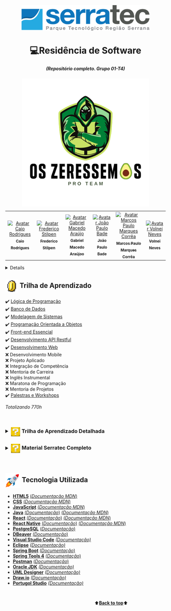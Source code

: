 <a name="back-to-top">
<p align="center">
  <img height="80px" src="assets/logoSerratec.png" alt="logo serratec"/>
</p>

<h1 align="center">💻Residência de Software</h1>
<h5 align="center">(Repositório completo. Grupo 01-T4)</h5>

<p align="center">
  <img align="center" height="400px" src="assets/osZeressemosProTeam.png"> 
</p>

<table>
  <tr>
    <td align="center">
      <a href="https://github.com/raiocodrigues">
        <img src="https://avatars.githubusercontent.com/u/82115790?v=4" width="100px;" alt="Avatar Caio Rodrigues"/><br>
        <sub>
          <b>Caio Rodrigues</b>
        </sub>
      </a>
    </td>
    <td align="center">
      <a href="https://github.com/FredericoStilpen">
        <img src="https://avatars.githubusercontent.com/u/82114348?v=4" width="100px;" alt="Avatar Frederico Stilpen"/><br>
        <sub>
          <b>Frederico Stilpen</b>
        </sub>
      </a><br>
    </td>
    <td align="center">
      <a href="https://github.com/M4G1Ck">
        <img src="https://avatars.githubusercontent.com/u/79328112?v=4" width="100px;" alt="Avatar Gabriel Macedo Araújo"/><br>
        <sub>
          <b>Gabriel Macedo Araújoo</b>
        </sub>
      </a><br>
    </td>
    <td align="center">
      <a href="https://github.com/JpBade">
        <img src="https://avatars.githubusercontent.com/u/82114843?v=4" width="100px;" alt="Avatar João Paulo Bade"/><br>
        <sub>
          <b>João Paulo Bade</b>
        </sub>
      </a><br>
    </td>
    <td align="center">
      <a href="https://github.com/marcosbarker">
        <img src="https://avatars.githubusercontent.com/u/57602117?v=4" width="100px;" alt="Avatar Marcos Paulo Marques Corrêa"/><br>
        <sub>
          <b>Marcos Paulo Marques Corrêa</b>
        </sub>
      </a><br>
    </td>
    <td align="center">
      <a href="https://github.com/Volneineves">
        <img src="https://avatars.githubusercontent.com/u/82004090?v=4" width="100px;" alt="Avatar Volnei Neves"/><br>
        <sub>
          <b>Volnei Neves</b>
        </sub>
      </a><br>
    </td>
</table>

<details>
<h4>
  <p align="center">
    <span style="color:green">
      TEM UMA HILLUX(4X4) LOTADA DE ABACATE AQUII!</br></br>
        <img align="center" height="300px" src="assets/hillux4x4Abacate.gif">
    </br></br>
      IIIHAAAAA!
    </span>  
  </p>
</h4>
</details>

## <img  height="40px" align="center" src="assets/coin.gif"> Trilha de Aprendizado

✔️ [Lógica de Programação](serratec.LogicaDeProgramacao/)</br>
✔️ [Banco de Dados](serratec.BancoDeDados/)</br>
✔️ [Modelagem de Sistemas](serratec.ModelagemDeSistemas/)</br>
✔️ [Programação Orientada a Objetos](serratec.ProgramacaoOrientadaobjetos/)</br>
✔️ [Front-end Essencial](serratec.FrontEndEssencial/)</br>
✔️ [Desenvolvimento API Restful](serratec.desenvolvimentoAPI-Restful/)</br>
✔️ [Desenvolvimento Web](serratec.developmentWeb/)</br>
❌ Desenvolvimento Mobile</br>
❌ Projeto Aplicado</br>
❌ Integração de Competência</br>
❌ Mentoria de Carreira</br>
❌ Inglês Instrumental</br>
❌ Maratona de Programação</br>
❌ Mentoria de Projetos</br>
✔️ [Palestras e Workshops](serratec.PalestrasWorkshops/)

*Totalizando 770h*

</br>
  
### <details><summary><img  height="30px" align="center" src="assets/questionblock.gif"> Trilha de Aprendizado Detalhada</summary><p align="center"></br><img  height="450px" src="assets/trilhaDeAprendizado.jpg"></p></details>

### <details><summary><img  height="30px" align="center" src="assets/questionblock.gif"> Material Serratec Completo</summary><p align="center"></br>[Trilha de Aprendizado Completo PDF](assets/conteudo_programatico_residencia_software2021.1.pdf)</p></details>

</br>

## <img  height="45px" align="center" src="assets/stockrocketgif.gif"> Tecnologia Utilizada

- [**HTML5**](https://html.spec.whatwg.org/)    [(*Documentação MDN*)](https://developer.mozilla.org/pt-BR/docs/Web/HTML)
- [**CSS**](https://www.w3.org/Style/CSS/)    [(*Documentação MDN*)](https://developer.mozilla.org/en-US/docs/Web/CSS/Reference)
- [**JavaScript**](https://www.javascript.com/)    [(*Documentação MDN*)](https://developer.mozilla.org/pt-BR/docs/Web/JavaScript)
- [**Java**](https://www.oracle.com/java/technologies/)    [(*Documentação*)](https://docs.oracle.com/en/java/)    [(*Documentação MDN*)](https://developer.mozilla.org/en-US/docs/Glossary/Java)
- [**React**](https://reactjs.org/)    [(*Documentação*)](https://reactjs.org/tutorial/tutorial.html)    [(*Documentação MDN*)](https://developer.mozilla.org/pt-BR/docs/Learn/Tools_and_testing/Client-side_JavaScript_frameworks/React_getting_started)
- [**React Native**](https://reactnative.dev/)    [(*Documentação*)](https://reactnative.dev/)    [(*Documentação MDN*)](https://developer.mozilla.org/pt-BR/docs/Learn/Tools_and_testing/Client-side_JavaScript_frameworks/React_getting_started)
- [**PostgreSQL**](https://www.postgresql.org/)    [(*Documentação*)](http://pgdocptbr.sourceforge.net/pg80/index.html)
- [**DBeaver**](https://dbeaver.io/)    [(*Documentação*)](https://dbeaver.com/docs/wiki/)
- [**Visual Studio Code**](https://code.visualstudio.com/)    [*(Documentação)*](https://code.visualstudio.com/docs)
- [**Eclipse**](https://www.eclipse.org/downloads/)    [*(Documentação)*](https://help.eclipse.org/2021-03/index.jsp)
- [**Spring Boot**](https://spring.io/)    [(*Documentação*)](https://spring.io/projects/spring-boot)
- [**Spring Tools 4**](https://spring.io/tools)    [(*Documentação*)](https://github.com/spring-projects/sts4/wiki)      
- [**Postman**](https://www.postman.com/downloads/)    [(*Documentação*)](https://learning.postman.com/docs/getting-started/introduction/)
- [**Oracle JDK**](https://www.oracle.com/br/java/technologies/javase-downloads.html)    [*(Documentação)*](https://docs.oracle.com/en/java/javase/16/)
- [**UML Designer**](http://www.umldesigner.org/)    [*(Documentação)*](http://www.umldesigner.org/ref-doc/presentation.html)
- [**Draw.io**](https://drawio-app.com/product/)    [*(Documentação)*](https://drawio-app.com/tutorials/)
- [**Portugol Studio**](https://portugol-webstudio.cubos.io/)    [*(Documentação)*](https://github.com/UNIVALI-LITE/Portugol-Studio/wiki/Como-funciona-o-Portugol-Studio)

</br>

&emsp;&emsp;&emsp;&emsp;&emsp;&emsp;&emsp;&emsp;&emsp;&emsp;&emsp;&emsp;&emsp;&emsp;&emsp;&emsp;&emsp;&emsp;&emsp;&emsp;⬆️[**Back to top**](#back-to-top)⬆️